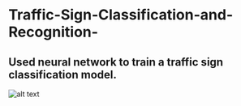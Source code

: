 # Traffic-Sign-Classification-and-Recognition-


## Used neural network to train a traffic sign classification model. 

![alt text](https://github.com/[rkukjk]/[Traffic-Sign-Classification-and-Recognition]/[main]/classificationReport.png?raw=true)
